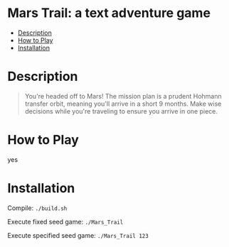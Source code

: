 # Mars Trail: a text adventure game

- [Description](#description)
- [How to Play](#how-to-play)
- [Installation](#installation)

# Description
>You're headed off to Mars! The mission plan is a prudent Hohmann transfer orbit, meaning you'll arrive in a short 9 months. Make wise decisions while you're traveling to ensure you arrive in one piece.

# How to Play
yes 

# Installation
Compile:
```./build.sh```

Execute fixed seed game:
```./Mars_Trail```

Execute specified seed game:
```./Mars_Trail 123```
